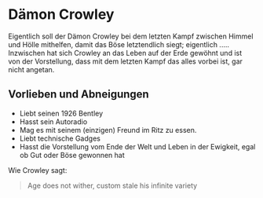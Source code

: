 # Dämon Crowley
Eigentlich soll der Dämon Crowley bei dem letzten Kampf zwischen Himmel und Hölle mithelfen, damit das Böse letztendlich siegt; eigentlich .....
Inzwischen hat sich Crowley an das Leben auf der Erde gewöhnt und ist von der Vorstellung, dass mit dem letzten Kampf das alles vorbei ist, gar nicht angetan.

## Vorlieben und Abneigungen
* Liebt seinen 1926 Bentley
* Hasst sein Autoradio
* Mag es mit seinem (einzigen) Freund im Ritz zu essen.
* Liebt technische Gadges
* Hasst die Vorstellung vom Ende der Welt und Leben in der Ewigkeit, egal ob Gut oder Böse gewonnen hat

Wie Crowley sagt:
> Age does not wither, custom stale his infinite variety

